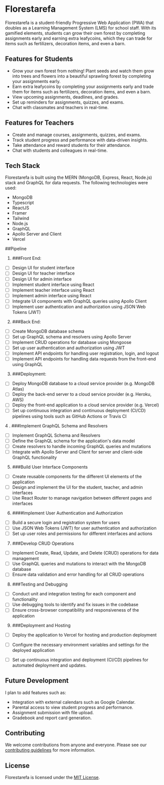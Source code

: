 # Florestarefa

Florestarefa is a student-friendly Progressive Web Application (PWA) that doubles as a Learning Management System (LMS) for school staff. With its gamified elements, students can grow their own forest by completing assignments early and earning extra leafycoins, which they can trade for items such as fertilizers, decoration items, and even a barn.

## Features for Students

- Grow your own forest from nothing! Plant seeds and watch them grow into trees and flowers into a beautiful sprawling forest by completing your assignments early.
- Earn extra leafycoins by completing your assignments early and trade them for items such as fertilizers, decoration items, and even a barn.
- View upcoming assignments, deadlines, and grades.
- Set up reminders for assignments, quizzes, and exams.
- Chat with classmates and teachers in real-time.

## Features for Teachers

- Create and manage courses, assignments, quizzes, and exams.
- Track student progress and performance with data-driven insights.
- Take attendance and reward students for their attendance.
- Chat with students and colleagues in real-time.

## Tech Stack

Florestarefa is built using the MERN (MongoDB, Express, React, Node.js) stack and GraphQL for data requests. The following technologies were used:

- MongoDB
- Typescript
- ReactJS
- Framer
- Tailwind
- Node.js
- GraphQL
- Apollo Server and Client
- Vercel

##Pipeline
1. ###Front End:

- [ ] Design UI for student interface
- [ ] Design UI for teacher interface
- [ ] Design UI for admin interface
- [ ] Implement student interface using React
- [ ] Implement teacher interface using React
- [ ] Implement admin interface using React
- [ ] Integrate UI components with GraphQL queries using Apollo Client
- [ ] Implement user authentication and authorization using JSON Web Tokens (JWT)

2. ###Back End:

- [ ] Create MongoDB database schema
- [ ] Set up GraphQL schema and resolvers using Apollo Server
- [ ] Implement CRUD operations for database using Mongoose
- [ ] Set up user authentication and authorization using JWT
- [ ] Implement API endpoints for handling user registration, login, and logout
- [ ] Implement API endpoints for handling data requests from the front-end using GraphQL

3. ###Deployment:

- [ ] Deploy MongoDB database to a cloud service provider (e.g. MongoDB Atlas)
- [ ] Deploy the back-end server to a cloud service provider (e.g. Heroku, AWS)
- [ ] Deploy the front-end application to a cloud service provider (e.g. Vercel)
- [ ] Set up continuous integration and continuous deployment (CI/CD) pipelines using tools such as GitHub Actions or Travis CI

4 . ###Implement GraphQL Schema and Resolvers

- [ ] Implement GraphQL Schema and Resolvers
- [ ] Define the GraphQL schema for the application's data model
- [ ] Create resolvers to handle incoming GraphQL queries and mutations
- [ ] Integrate with Apollo Server and Client for server and client-side GraphQL functionality

5. ###Build User Interface Components
- [ ] Create reusable components for the different UI elements of the application
- [ ] Design and implement the UI for the student, teacher, and admin interfaces
- [ ] Use React Router to manage navigation between different pages and interfaces

6. ####Implement User Authentication and Authorization
- [ ] Build a secure login and registration system for users
- [ ] Use JSON Web Tokens (JWT) for user authentication and authorization
- [ ] Set up user roles and permissions for different interfaces and actions

7. ###Develop CRUD Operations
- [ ] Implement Create, Read, Update, and Delete (CRUD) operations for data management
- [ ] Use GraphQL queries and mutations to interact with the MongoDB database
- [ ] Ensure data validation and error handling for all CRUD operations

8. ###Testing and Debugging
- [ ] Conduct unit and integration testing for each component and functionality
- [ ] Use debugging tools to identify and fix issues in the codebase
- [ ] Ensure cross-browser compatibility and responsiveness of the application

9. ###Deployment and Hosting
- [ ] Deploy the application to Vercel for hosting and production deployment
- [ ] Configure the necessary environment variables and settings for the deployed application
- [ ] Set up continuous integration and deployment (CI/CD) pipelines for automated deployment and updates.


## Future Development

I plan to add features such as:

- Integration with external calendars such as Google Calendar.
- Parental access to view student progress and performance.
- Assignment submission with file upload.
- Gradebook and report card generation.

## Contributing

We welcome contributions from anyone and everyone. Please see our [contributing guidelines](CONTRIBUTING.md) for more information.

## License

Florestarefa is licensed under the [MIT License](LICENSE).

